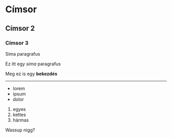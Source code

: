 # Címsor
## Címsor 2
### Címsor 3

Sima paragrafus

Ez itt egy *sima* paragrafus 

Meg ez is egy **bekezdés**

---

- lorem
- ipsum
- dolor

1. egyes
2. kettes
3. hármas

Wassup nigg?